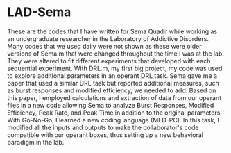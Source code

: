 # LAD-Sema

These are the codes that I have written for Sema Quadir while working as an undergraduate researcher in the Laboratory of Addictive Disorders. Many codes that we used daily were not shown as these were older versions of Sema.m that were changed throughout the time I was at the lab. They were altered to fit different experiments that developed with each sequential experiment. With DRL.m, my first big project, my code was used to explore additional parameters in an operant DRL task. Sema gave me a paper that used a similar DRL task but reported additional measures, such as burst responses and modified efficiency, we needed to add. Based on this paper, I employed calculations and extraction of data from our operant files in a new code allowing Sema to analyze Burst Responses, Modified Efficiency, Peak Rate, and Peak Time in addition to the original parameters. With Go-No-Go, I learned a new coding language (MED-PC). In this task, I modified all the inputs and outputs to make the collaborator's code compatible with our operant boxes, thus setting up a new behavioral paradigm in the lab.
